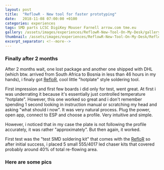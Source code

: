 ```yaml
---
layout: post
title:  "ReflowR - New tool for faster prototyping"
date:   2018-11-08 07:00:00 +0100
categories: experiences
tags: SMD parts LCSC DigiKey Mouser Farnell arrow.com tme.eu
gallery: /assets/images/experiences/ReflowR-New-Tool-On-My-Desk/gallery
thumbnail: /assets/images/experiences/ReflowR-New-Tool-On-My-Desk/ReflowR.jpg
excerpt_separator: <!--more-->
---
```


### Finally after 2 months

After 2 months wait, one lost package and another one shipped with DHL (which btw. arrived from South Africa to Bosnia in less than 46 hours in my hands), i finaly got [RefloR](https://www.tindie.com/products/LafrasH/modern-electronics-reflowr-v2/), cool little "hotplate" style soldering tool.  

First impression and first few boards i did only for test, went great. At first i was underrating it because it's essentially just controlled temperature "hotplate". However, this one worked so great and i don't remember spending 1 second looking in instruction manual or scratching my head and asking "what should i now". It was very natural process. Plug the power, open app, connect to ESP and choose a profile. Very intuitive and simple.  

However, i noticed that in my case the plate is not following the profile accurately, it was rather "approximately". But then again, it worked.  

First test was the "test SMD soldering kit" that comes with the [RefloR](https://www.tindie.com/products/LafrasH/modern-electronics-reflowr-v2/) so after initial success, i placed 5 small 555/4017 led chaser kits that covered probably around 40% of total re-flowing area.  


### Here are some pics 

